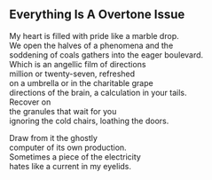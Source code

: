 Everything Is A Overtone Issue
------------------------------
My heart is filled with pride like a marble drop.  
We open the halves of a phenomena and the  
soddening of coals gathers into the eager boulevard.  
Which is an angellic film of directions  
million or twenty-seven, refreshed  
on a umbrella or in the charitable grape  
directions of the brain, a calculation in your tails.  
Recover on  
the granules that wait for you  
ignoring the cold chairs, loathing the doors.  
  
Draw from it the ghostly  
computer of its own production.  
Sometimes a piece of the electricity  
hates like a current in my eyelids.  
